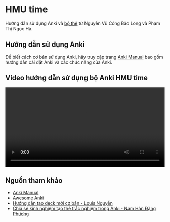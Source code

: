 # HMU time

Hướng dẫn sử dụng Anki và [bộ thẻ](HMU-time.apkg) từ Nguyễn Vũ Công Bảo Long và Phạm Thị Ngọc Hà.

## Hướng dẫn sử dụng Anki

Để biết cách cơ bản sử dụng Anki, hãy truy cập trang [Anki Manual](https://docs.ankiweb.net/) bao gồm hướng dẫn cài đặt Anki và các chức năng của Anki.

## Video hướng dẫn sử dụng bộ Anki HMU time

<video width="100%" controls>
  <source src="huong_dan.mp4" type="video/mp4">
</video>

## Nguồn tham khảo

- [Anki Manual](https://docs.ankiweb.net/)
- [Awesome Anki](https://github.com/tianshanghong/awesome-anki)
- [Hướng dẫn tạo deck mới cơ bản - Louis Nguyễn](create-new-deck.md)
- [Chia sẻ kinh nghiệm tạo thẻ trắc nghiệm trong Anki - Nam Hàn Đặng Phương](Chia-se-kinh-nghiem-tao-the-trac-nghiem-trong-Anki_Nam-Han-Dang-Phuong.pdf)
